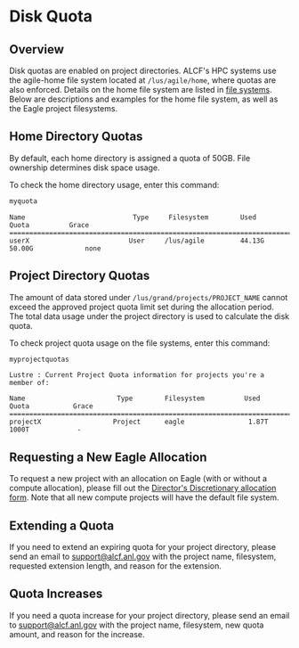 # Disk Quota

## Overview

Disk quotas are enabled on project directories. ALCF's HPC systems use the agile-home file system located at `/lus/agile/home`, where quotas are also enforced. Details on the home file system are listed in [file systems](file-systems.md). Below are descriptions and examples for the home file system, as well as the Eagle project filesystems.

## Home Directory Quotas

By default, each home directory is assigned a quota of 50GB. File ownership determines disk space usage.

To check the home directory usage, enter this command:

```bash
myquota
```

```
Name                           Type     Filesystem        Used               Quota          Grace
=========================================================================================================
userX                         User     /lus/agile         44.13G          50.00G             none
```

## Project Directory Quotas

The amount of data stored under `/lus/grand/projects/PROJECT_NAME` cannot exceed the approved project quota limit set during the allocation period. The total data usage under the project directory is used to calculate the disk quota.

To check project quota usage on the file systems, enter this command:

```bash
myprojectquotas
```

```
Lustre : Current Project Quota information for projects you're a member of:

Name                       Type        Filesystem          Used             Quota           Grace
==============================================================================================================
projectX                  Project      eagle                1.87T             1000T            -
```

## Requesting a New Eagle Allocation

To request a new project with an allocation on Eagle (with or without a compute allocation), please fill out the [Director's Discretionary allocation form](https://my.alcf.anl.gov/accounts/#/allocationRequests). Note that all new compute projects will have the default file system.

## Extending a Quota

If you need to extend an expiring quota for your project directory, please send an email to [support@alcf.anl.gov](mailto:support@alcf.anl.gov) with the project name, filesystem, requested extension length, and reason for the extension.

## Quota Increases

<!---
If you need a quota increase for Director's Discretionary allocations, please fill out the [Director's Discretionary allocation form](https://my.alcf.anl.gov/accounts/#/allocationRequests).
--->

If you need a quota increase for your project directory, please send an email to [support@alcf.anl.gov](mailto:support@alcf.anl.gov) with the project name, filesystem, new quota amount, and reason for the increase.
